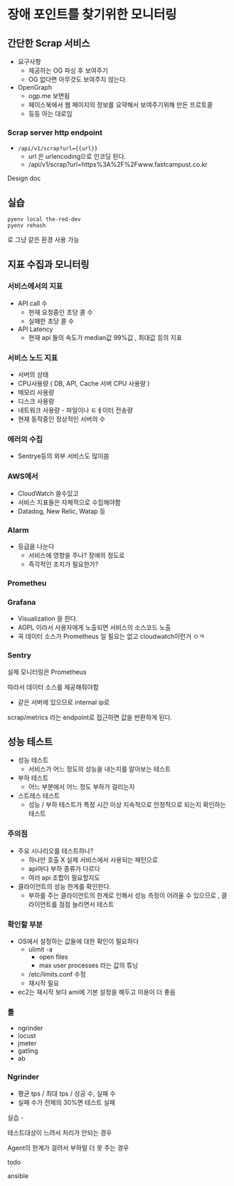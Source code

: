 # 장애 포인트를 찾기위한 모니터링



## 간단한 Scrap 서비스

* 요구사항
  * 제공하는 OG 파싱 후 보여주기
  * OG 없다면 아무것도 보여주지 않는다.
* OpenGraph
  * ogp.me 보면됨
  * 페이스북에서 웹 페이지의 정보를 요약해서 보여주기위해 만든 프로토콜
  * 등등 아는 대로임

### Scrap server http endpoint

* `/api/v1/scrap?url={{url}}`
  * url 은 urlencoding으로 인코딩 된다.
  * /api/v1/scrap?url=https%3A%2F%2Fwww.fastcampust.co.kr

Design doc

## 실습

```shell
pyenv local the-red-dev
pyenv rehash
```

로 그냥 같은 환경 사용 가능 

## 지표 수집과 모니터링 

### 서비스에서의 지표

* API call 수 
  * 현재 요청중인 초당 콜 수
  * 실패한 초당 콜 수
* API Latency
  * 현재 api 들의 속도가 median값 99%값 , 최대값 등의 지표

### 서비스 노드 지표

* 서버의 상태
* CPU사용량 ( DB, API, Cache 서버 CPU 사용량 )
* 메모리 사용량
* 디스크 사용량
* 네트워크 사용량 - 파일이나 ㅌㅔ이터 전송량
* 현재 동작중인 정상적인 서버의 수 

### 에러의 수집

* Sentrye등의 외부 서비스도 많이씀

### AWS에서 

* CloudWatch 쓸수있고
* 서비스 지표들은 자체적으로 수집해야함
* Datadog, New Relic, Watap 등 

### Alarm

* 등급을 나눈다
  * 서비스에 영향을 주나? 장애의 정도로
  * 즉각적인 조치가 필요한가? 





### Prometheu

### Grafana

* Visualization 을 한다.
* AGPL 이라서 사용자에게 노출되면 서비스의 소스코드 노출
* 꼭 데이터 소스가 Prometheus 일 필요는 없고 cloudwatch이런거 ㅇㅋ

### Sentry

실제 모니터링은 Prometheus 

따라서 데이터 소스를 제공해줘야함

- 같은 서버에 있으므로 internal ip로

scrap/metrics  라는 endpoint로 접근하면 값을 반환하게 된다.



## 성능 테스트

* 성능 테스트
  * 서비스가 어느 정도의 성능을 내는지를 알아보는 테스트
* 부하 테스트
  * 어느 부분에서 어느 정도 부하가 걸리는지
* 스트레스 테스트
  * 성능 / 부하 테스트가 특정 시간 이상 지속적으로 안정적으로 되는지 확인하는 테스트 

### 주의점

* 주요 시나리오를 테스트하나?
  * 하나만 호출 X 실제 서비스에서 사용되는 패턴으로
  * api마다 부하 종류가 다르다
  * 여러 api 조합이 필요할지도
* 클라이언트의 성능 한게를 확인한다.
  * 부하를 주는 클라이언트의 한계로 인해서 성능 측정이 어려울 수 있으므로 , 클라이언트를 점점 늘리면서 테스트

### 확인할 부분

* OS에서 설정하는 값들에 대한 확인이 필요하다
  * ulimit -a
    * open files
    * max user processes 라는 값의 튜닝
  * /etc/limits.conf 수정
  * 재시작 필요
* ec2는 재시작 보다 ami에 기본 설정을 해두고 이용이 더 좋음

### 툴

* ngrinder
* locust
* jmeter
* gatling
* ab

### Ngrinder

* 평균 tps / 최대 tps / 성공 수, 실패 수 
* 실패 수가 전체의 30%면 테스트 실패



실습 - 

테스트대상이 느려서 처리가 안되는 경우

Agent의 한계가 걸려서 부하럴 더 못 주는 경우





todo 

ansible 